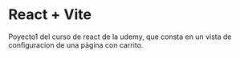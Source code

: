 # React + Vite

Poyecto1 del curso de react de la udemy, que consta en un vista de configuracion de una pàgina con carrito.
